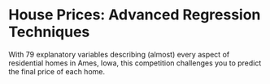 # House Prices: Advanced Regression Techniques

With 79 explanatory variables describing (almost) every aspect of residential homes in Ames, Iowa, this competition challenges you to predict the final price of each home.
